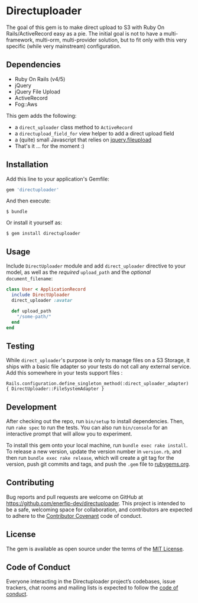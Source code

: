 # Directuploader

The goal of this gem is to make direct upload to S3 with Ruby On Rails/ActiveRecord easy as a pie. The initial goal is not
to have a multi-framework, multi-orm, multi-provider solution, but to fit only with this very specific (while very mainstream) configuration.

## Dependencies

* Ruby On Rails (v4/5)
* jQuery
* jQuery File Upload
* ActiveRecord
* Fog::Aws

This gem adds the following:

* a `direct_uploader` class method to `ActiveRecord`
* a `directupload_field_for` view helper to add a direct upload field
* a (quite) small Javascript that relies on [jquery.fileupload](https://github.com/blueimp/jQuery-File-Upload)
* That's it ... for the moment :)

## Installation

Add this line to your application's Gemfile:

```ruby
gem 'directuploader'
```

And then execute:

    $ bundle

Or install it yourself as:

    $ gem install directuploader

## Usage

Include `DirectUploader` module and add `direct_uploader` directive to your model, as well as the *required* `upload_path` and the *optional* `document_filename`:

```ruby
class User < ApplicationRecord
  include DirectUploader
  direct_uploader :avatar

  def upload_path
    "/some-path/"
  end
end
```

## Testing
While `direct_uploader`'s purpose is only to manage files on a S3 Storage, it ships with a basic file adapter so your tests do not call any external service.
Add this somewhere in your tests support files :

```
Rails.configuration.define_singleton_method(:direct_uploader_adapter) { DirectUploader::FileSystemAdapter }
```

## Development

After checking out the repo, run `bin/setup` to install dependencies. Then, run `rake spec` to run the tests. You can also run `bin/console` for an interactive prompt that will allow you to experiment.

To install this gem onto your local machine, run `bundle exec rake install`. To release a new version, update the version number in `version.rb`, and then run `bundle exec rake release`, which will create a git tag for the version, push git commits and tags, and push the `.gem` file to [rubygems.org](https://rubygems.org).

## Contributing

Bug reports and pull requests are welcome on GitHub at https://github.com/enerfip-dev/directuploader. This project is intended to be a safe, welcoming space for collaboration, and contributors are expected to adhere to the [Contributor Covenant](http://contributor-covenant.org) code of conduct.

## License

The gem is available as open source under the terms of the [MIT License](http://opensource.org/licenses/MIT).

## Code of Conduct

Everyone interacting in the Directuploader project’s codebases, issue trackers, chat rooms and mailing lists is expected to follow the [code of conduct](https://github.com/enerfip-dev/directuploader/blob/master/CODE_OF_CONDUCT.md).
